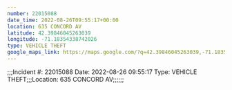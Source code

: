 ```yaml
---
number: 22015088
date_time: 2022-08-26T09:55:17+00:00
location: 635 CONCORD AV
latitude: 42.39846045263039
longitude: -71.18354338742026
type: VEHICLE THEFT
google_maps_link: https://maps.google.com/?q=42.39846045263039,-71.18354338742026
---
```


;;;Incident #: 22015088  Date: 2022-08-26 09:55:17   Type: VEHICLE THEFT;;;Location: 635 CONCORD AV;;;;;;
